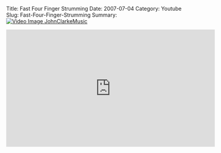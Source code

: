 Title: Fast Four Finger Strumming
Date: 2007-07-04
Category: Youtube
Slug: Fast-Four-Finger-Strumming
Summary: <a href="/Fast-Four-Finger-Strumming.html"><img src="https://i.ytimg.com/vi/mzfZmZf6JeM/hqdefault.jpg" alt="Video Image JohnClarkeMusic"></a>

<iframe width="560" height="315" src="https://www.youtube.com/embed/mzfZmZf6JeM" title="YouTube video player" frameborder="0" allow="accelerometer; autoplay; clipboard-write; encrypted-media; gyroscope; picture-in-picture" allowfullscreen></iframe>

